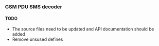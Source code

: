### GSM PDU SMS decoder

#### TODO
- The source files need to be updated and API documentation should be added
- Remove unsused defines
